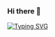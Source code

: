 ### Hi there 👋
[![Typing SVG](https://readme-typing-svg.herokuapp.com?font=Fira+Code&pause=1000&color=EA1CF7&background=00000001&random=false&width=435&lines=ASP.NET+Core+Junior+Developer)](https://git.io/typing-svg)
<!--
**Kolian2000/Kolian2000** is a ✨ _special_ ✨ repository because its `README.md` (this file) appears on your GitHub profile.

Here are some ideas to get you started:

- 🔭 I’m currently working on ...
- 🌱 I’m currently learning ...
- 👯 I’m looking to collaborate on ...
- 🤔 I’m looking for help with ...
- 💬 Ask me about ...
- 📫 How to reach me: ...
- 😄 Pronouns: ...
- ⚡ Fun fact: ...
-->
